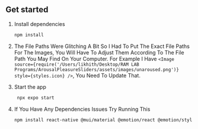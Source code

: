 ## Get started

1. Install dependencies

   ```bash
   npm install
   ```

2. The File Paths Were Glitching A Bit So I Had To Put The Exact File Paths For The Images, You Will Have To Adjust Them According To The File Path You May Find On Your Computer.
   For Example I Have ```<Image source={require('/Users/likhith/Desktop/RAM LAB Programs/ArousalPleasureSliders/assets/images/unaroused.png')} style={styles.icon} />```, You Need To Update That.
3. Start the app

   ```bash
    npx expo start
   ```
4. If You Have Any Dependencies Issues Try Running This
   ```bash
   npm install react-native @mui/material @emotion/react @emotion/styled file-saver @react-native-community/slider
   ```
